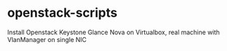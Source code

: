 openstack-scripts
=================

Install Openstack Keystone Glance Nova on Virtualbox, real machine with VlanManager on single NIC